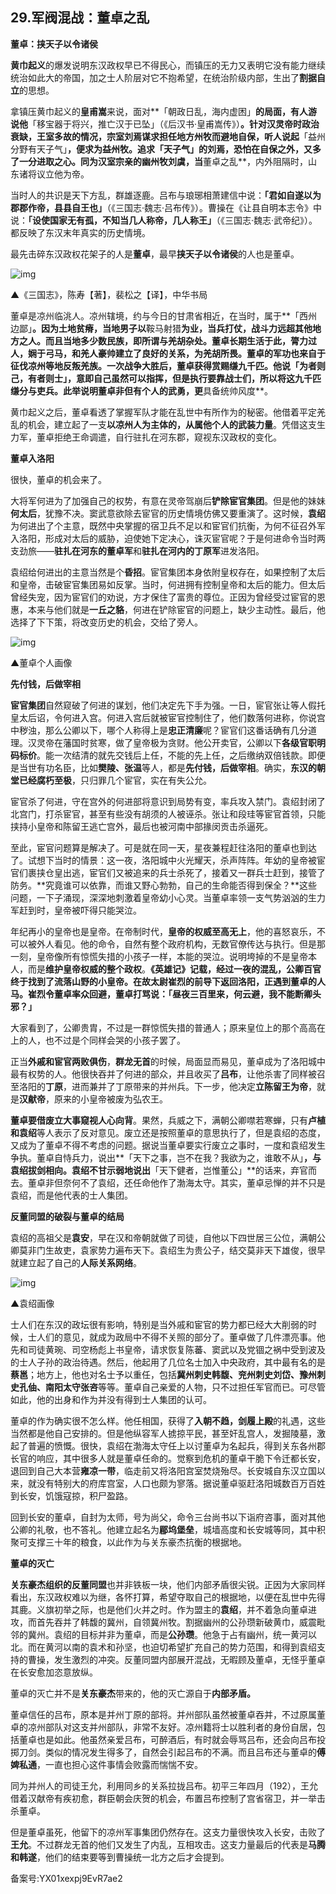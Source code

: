 ## 29.军阀混战：董卓之乱
**董卓：挟天子以令诸侯**


**黄巾起义**的爆发说明东汉政权早已不得民心，而镇压的无力又表明它没有能力继续统治如此大的帝国，加之士人阶层对它不抱希望，在统治阶级内部，生出了**割据自立**的思想。


拿镇压黄巾起义的**皇甫嵩**来说，面对**「朝政日乱，海内虚困」**的局面，有人游说他**「移宝器于将兴，推亡汉于已坠」（《后汉书·皇甫嵩传》）**。针对汉灵帝时政治衰缺，王室多故的情况，宗室刘焉谋求担任地方州牧而避地自保，听人说起**「益州分野有天子气」**，便求为益州牧。追求「天子气」的刘焉，恐怕在自保之外，又多了一分进取之心。同为汉室宗亲的幽州牧刘虞，当**董卓之乱**，内外阻隔时，山东诸将议立他为帝。


当时人的共识是天下方乱，群雄逐鹿。吕布与琅琊相萧建信中说：**「君如自遂以为郡郡作帝，县县自王也」**（《三国志·魏志·吕布传》）。曹操在《让县自明本志令》中说：**「设使国家无有孤，不知当几人称帝，几人称王」**（《三国志·魏志·武帝纪》）。都反映了东汉末年真实的历史情境。


最先击碎东汉政权花架子的人是**董卓**，最早**挟天子以令诸侯**的人也是董卓。


![img](https://pic2.zhimg.com/v2-47007a741a815a378225f4ec5644ad21.webp)

▲《三国志》，陈寿【著】，裴松之【译】，中华书局


董卓是凉州临洮人。凉州辖境，约与今日的甘肃省相近，在当时，属于**「西州边鄙」**。因为土地贫瘠，当地男子以**鞍马射猎**为业，当兵打仗，战斗力远超其他地方之人。而且当地多少数民族，即所谓与羌胡杂处。董卓长期生活于此，膂力过人，娴于弓马，和羌人豪帅建立了良好的关系，为羌胡所畏。**董卓的军功也来自于征伐凉州等地反叛羌族。**一次战争大胜后，董卓获得赏赐缣九千匹。他说**「为者则己，有者则士」**，意即自己虽然可以指挥，但是执行要靠战士们，所以将这九千匹缣分与吏兵。此举说明董卓非但有个人的武勇，更**具备统帅风度**。


黄巾起义之后，董卓看透了掌握军队才能在乱世中有所作为的秘密。他借着平定羌乱的机会，建立起了一支**以凉州人为主体的，从属他个人的武装力量**。凭借这支生力军，董卓拒绝王命调遣，自行驻扎在河东郡，窥视东汉政权的变化。


**董卓入洛阳**


很快，董卓的机会来了。


大将军何进为了加强自己的权势，有意在灵帝驾崩后**铲除宦官集团**。但是他的妹妹**何太后**，犹豫不决。窦武意欲除去宦官的历史情境仿佛又要重演了。这时候，**袁绍**为何进出了个主意，既然中央掌握的宿卫兵不足以和宦官们抗衡，为何不征召外军入洛阳，形成对太后的威胁，迫使她下定决心，诛灭宦官呢？于是何进命令当时两支劲旅——**驻扎在河东的董卓军**和**驻扎在河内的丁原军**进发洛阳。


袁绍给何进出的主意当然是个**昏招**。宦官集团本身依附皇权存在，如果控制了太后和皇帝，击破宦官集团易如反掌。当时，何进拥有控制皇帝和太后的能力。但太后曾经失宠，因为宦官们的劝说，方才保住了富贵的尊位。正因为曾经受过宦官的恩惠，本来与他们就是**一丘之貉**，何进在铲除宦官的问题上，缺少主动性。最后，他选择了下下策，将改变历史的机会，交给了旁人。


![img](https://pic4.zhimg.com/v2-71335d8fe597f4af24e55f14a0f94356.webp)

▲董卓个人画像


**先付钱，后做宰相**


**宦官集团**自然窥破了何进的谋划，他们决定先下手为强。一日，宦官张让等人假托皇太后诏，令何进入宫。何进入宫后就被宦官控制住了，他们数落何进称，你说宫中秽浊，那么公卿以下，哪个人称得上是**忠正清廉**呢？宦官们这番话确有几分道理。汉灵帝在藩国时贫寒，做了皇帝极为贪财。他公开卖官，公卿以下**各级官职明码标价**。能一次结清的就先交钱后上任，不能的先上任，之后缴纳双倍钱款。即便是当世有功名臣，比如**樊陵、张温**等人，都是**先付钱，后做宰相**。确实，**东汉的朝堂已经腐朽至极**，只归罪几个宦官，实在有失公允。


宦官杀了何进，守在宫外的何进部将意识到局势有变，率兵攻入禁门。袁绍封闭了北宫门，打杀宦官，甚至有些没有胡须的人被诬杀。张让和段珪等宦官首领，只能挟持小皇帝和陈留王逃亡宫外，最后也被河南中部掾闵贡击杀逼死。


至此，宦官问题算是解决了。可是就在同一天，星夜兼程赶往洛阳的董卓也到达了。试想下当时的情景：这一夜，洛阳城中火光耀天，杀声阵阵。年幼的皇帝被宦官们裹挟仓皇出逃，宦官们又被追来的兵士杀死了，接着又一群兵士赶到，接管了防务。**究竟谁可以依靠，而谁又野心勃勃，自己的生命能否得到保全？**这些问题，一下子涌现，深深地刺激着皇帝幼小心灵。当董卓率领一支气势汹汹的生力军赶到时，皇帝被吓得只能哭泣。


年纪再小的皇帝也是皇帝。在帝制时代，**皇帝的权威至高无上**，他的喜怒哀乐，不可以被外人看见。他的命令，自然有整个政府机构，无数官僚传达与执行。但是那一刻，皇帝像所有惊慌失措的小孩子一样，本能的哭泣。说明垮掉的不是皇帝本人，而是**维护皇帝权威的整个政权**。**《英雄记》**记载，经过一夜的混乱，公卿百官终于找到了流落山野的小皇帝。在故太尉崔烈的前导下返回洛阳，正遇到董卓的人马。崔烈令董卓率众回避，董卓打骂说：**「昼夜三百里来，何云避，我不能断卿头邪？」**


大家看到了，公卿贵胄，不过是一群惊慌失措的普通人；原来皇位上的那个高高在上的人，也不过是个同样会哭的小孩子罢了。


正当**外戚和宦官两败俱伤**，**群龙无首**的时候，局面显而易见，董卓成为了洛阳城中最有权势的人。他很快吞并了何进的部众，并且收买了**吕布**，让他杀害了同样被召至洛阳的**丁原**，进而兼并了丁原带来的并州兵。下一步，他决定**立陈留王为帝**，就是**汉献帝**，原来的小皇帝被废为弘农王。


**董卓要借废立大事窥视人心向背**。果然，兵威之下，满朝公卿噤若寒蝉，只有**卢植和袁绍**等人表示了反对意见。废立还是按照董卓的意思执行了，但是袁绍的态度，又成为了董卓不得不考虑的问题。据说当董卓要实行废立之事时，一度和袁绍发生争执。董卓自恃兵力，说出**「天下之事，岂不在我？我欲为之，谁敢不从」**，与袁绍拔剑相向。袁绍不甘示弱地说出**「天下健者，岂惟董公」**的话来，弃官而去。董卓非但奈何不了袁绍，还任命他作了渤海太守。其实，董卓忌惮的并不只是袁绍，而是他代表的士人集团。


**反董同盟的破裂与董卓的结局**


袁绍的高祖父是**袁安**，早在汉和帝朝就做了司徒，自他以下四世居三公位，满朝公卿莫非门生故吏，袁家势力遍布天下。袁绍生为贵公子，结交莫非天下雄俊，很早就建立起了自己的**人际关系网络**。


![img](https://pic1.zhimg.com/v2-1cf333f41a1e325073fe120d40c94597.webp)

▲袁绍画像


士人们在东汉的政坛很有影响，特别是当外戚和宦官的势力都已经大大削弱的时候，士人们的意见，就成为政局中不得不关照的部分了。董卓做了几件漂亮事。他先和司徒黄琬、司空杨彪上书皇帝，请求恢复陈蕃、窦武以及党锢之祸中受到波及的士人子孙的政治待遇。然后，他起用了几位名士加入中央政府，其中最有名的是**蔡邕**；地方上，他也对名士予以重任，包括**冀州刺史韩馥、兖州刺史刘岱、豫州刺史孔伷、南阳太守张咨**等等。董卓自己亲爱的人物，只不过担任军官而已。可尽管如此，他的出身和作为并没有得到士人集团的认可。


董卓的作为确实很不怎么样。他任相国，获得了**入朝不趋，剑履上殿**的礼遇，这些当然都是他自己安排的。但是他纵容军人掳掠平民，甚至奸乱宫人，发掘陵墓，激起了普遍的愤慨。很快，袁绍在渤海太守任上以讨董卓为名起兵，得到关东各州郡长官的响应，其中很多人就是董卓任命的。觉察到危机的董卓干脆下令迁都长安，退回到自己大本营**雍凉一带**，临走前又将洛阳宫室焚烧殆尽。长安城自东汉立国以来，就没有特别大的府库宫室，人口也颇为寥落。据说董卓驱赶洛阳城数百万百姓到长安，饥饿寇掠，积尸盈路。


回到长安的董卓，自封为太师，号为尚父，命令三台尚书以下诣府咨事，面对其他公卿的礼敬，也不答礼。他建立起名为**郿坞堡垒**，城墙高度和长安城等同，其中积聚可支撑三十年的粮食，以此作为与关东豪杰抗衡的根据地。


**董卓的灭亡**


**关东豪杰组织的反董同盟**也并非铁板一块，他们内部矛盾很尖锐。正因为大家同样看出，东汉政权难以为继，各怀打算，希望夺取自己的根据地，以便在乱世中先得其鹿。义旗初举之际，也是他们火并之时。作为盟主的**袁绍**，并不着急向董卓进攻，而首先吞并了韩馥的冀州，自领冀州牧。割据幽州的公孙瓒新破黄巾，威震毗邻的冀州。袁绍的目标并非为董卓，而是**公孙瓒**。他急于占有幽州，统一黄河以北。而在黄河以南的袁术和孙坚，也迫切希望扩充自己的势力范围，和得到袁绍支持的曹操，发生激烈的冲突。反董同盟内部展开混战，无暇顾及董卓，无怪乎董卓在长安愈加恣意放纵。


董卓的灭亡并不是**关东豪杰**带来的，他的灭亡源自于**内部矛盾。**


董卓信任的吕布，原本是并州丁原的部将。并州部队虽然被董卓吞并，不过原属董卓的凉州部队对这支并州部队，非常不友好。凉州籍将士以胜利者的身份自居，包括董卓也是如此。他虽然亲爱吕布，可醉酒后，有时就会辱骂吕布，还会向吕布投掷刀剑。类似的情况发生得多了，自然会引起吕布的不满。而且吕布还与董卓的**傅婢私通**，一直也担心这件事情会败露而惴惴不安。


同为并州人的司徒王允，利用同乡的关系拉拢吕布。初平三年四月（192），王允借着汉献帝有疾初愈，群臣朝会庆贺的机会，布置吕布控制了宫省宿卫，并一举击杀董卓。


但是董卓虽死，他留下的凉州军事集团仍然存在。这支力量很快攻入长安，击败了**王允**。不过群龙无首的他们又发生了内乱，互相攻击。这支力量最后的代表是**马腾和韩遂**，他们的结束要等到曹操统一北方之后才会提到。


备案号:YX01xexpj9EvR7ae2

